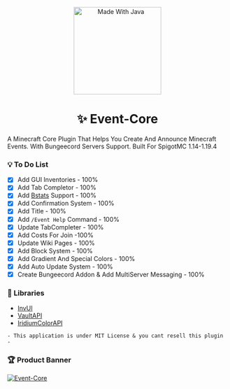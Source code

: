 <p align="center">
     <!--<img width="252" src="https://user-images.githubusercontent.com/102294006/234592459-763d181e-43f1-47f2-972a-93b612bcb7fe.svg" alt="Built For SpigotMC">-->
    <img width="200" src="https://forthebadge.com/images/badges/made-with-java.svg" alt="Made With Java">
</p>

<h1 align="center">✨ Event-Core</h1>
A Minecraft Core Plugin That Helps You Create And Announce Minecraft Events. With Bungeecord Servers Support. Built For SpigotMC 1.14-1.19.4

### 💡 To Do List
- [x] Add GUI Inventories - 100%
- [x] Add Tab Completor - 100%
- [x] Add [Bstats](https://bstats.org/plugin/bukkit/Event-Core/18612) Support - 100%
- [x] Add Confirmation System - 100%
- [x] Add Title - 100%
- [x] Add `/Event Help` Command - 100%
- [x] Update TabCompleter - 100%
- [x] Add Costs For Join -100%
- [x] Update Wiki Pages - 100%
- [x] Add Block System - 100%
- [x] Add Gradient And Special Colors - 100%
- [x] Add Auto Update System - 100%
- [x] Create Bungeecord Addon & Add MultiServer Messaging - 100%

### 🔗 Libraries
- [InvUI](https://github.com/NichtStudioCode/InvUI)
- [VaultAPI](https://github.com/MilkBowl/VaultAPI)
- [IridiumColorAPI](https://github.com/Iridium-Development/IridiumColorAPI)

```
- This application is under MIT License & you cant resell this plugin -
```

### 🏆 Product Banner
[![Event-Core](https://s8.uupload.ir/files/event-core_b2b8.png)](https://github.com/Mehran1022mm/Event-Core/wiki)


